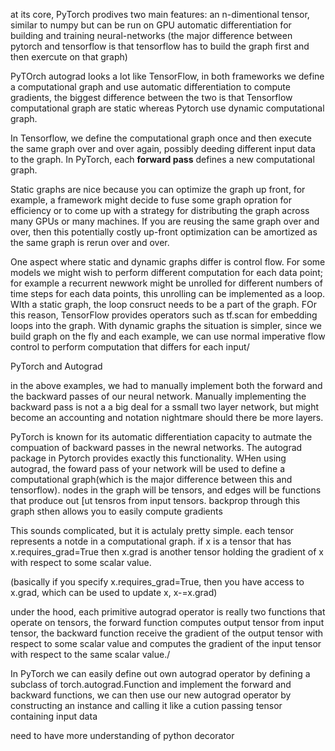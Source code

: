 at its core, PyTorch prodives two main features:
an n-dimentional tensor, similar to numpy but can be run on GPU
automatic differentiation for building and training neural-networks
(the major difference between pytorch and tensorflow is that tensorflow has to build the graph first and then exercute on that graph)

PyTOrch autograd looks a lot like TensorFlow, in both frameworks we define a computational graph and use automatic differentiation to compute gradients, the biggest difference between the two is that Tensorflow computational graph are static whereas Pytorch use dynamic computational graph.

In Tensorflow, we define the computational graph once and then execute the same graph over and over again, possibly deeding different input data to the graph. In PyTorch, each **forward pass** defines a new computational graph.

Static graphs are nice because you can optimize the graph up front, for example, a framework might decide to fuse some graph opration for efficiency or to come up with a strategy for distributing the graph across many GPUs or many machines. If you are reusing the same graph over and over, then this potentially costly up-front optimization can be amortized as the same graph is rerun over and over. 

One aspect where static and dynamic graphs differ is control flow. For some models we might wish to perform different computation for each data point; for example a recurrent newwork might be unrolled for different numbers of time steps for each data points, this unrolling can be implemented as a loop. WIth a static graph, the loop consruct needs to be a part of the graph. FOr this reason, TensorFlow provides operators such as tf.scan for embedding loops into the graph. With dynamic graphs the situation is simpler, since we build graph on the fly and each example, we can use normal imperative flow control to perform computation that differs for each input/

PyTorch and Autograd

in the above examples, we had to manually implement both the forward and the backward passes of our neural network. Manually implementing the backward pass is not a a big deal for a ssmall two layer network, but might become an accounting and notation nightmare should there be more layers.

PyTorch is known for its automatic differentiation capacity to autmate the compuation of backward passes in the newral networks. The autograd package in Pytorch provides exactly this functionality. WHen using autograd, the foward pass of your network will be used to define a computational graph(which is the major difference between this and tensorflow). nodes in the graph will be tensors, and edges will be functions that produce out [ut tensros from input tensors. backprop through this graph sthen allows you to easily compute gradients

This sounds complicated, but it is actulaly pretty simple. each tensor represents a notde in a computational graph. if x is a tensor that has x.requires_grad=True then x.grad is another tensor holding the gradient of x with respect to some scalar value.

(basically if you specify x.requires_grad=True, then you have access to x.grad, which can be used to update x, x-=x.grad)

under the hood, each primitive autograd operator is really two functions that operate on tensors, the forward function computes output tensor from input tensor, the backward function receive the gradient of the output tensor with respect to some scalar value and computes the gradient of the input tensor with respect to the same scalar value./

In PyTorch we can easily define out own autograd operator by defining a subclass of torch.autograd.Function and implement the forward and backward functions, we can then use our new autograd operator by constructing an instance and calling it like a cution passing tensor containing input data

need to have more understanding of python decorator



